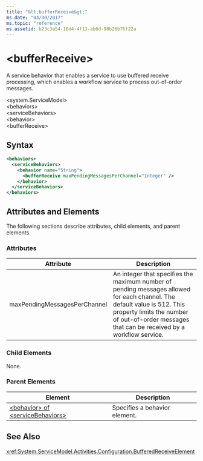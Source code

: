 ```yaml
---
title: "&lt;bufferReceive&gt;"
ms.date: "03/30/2017"
ms.topic: "reference"
ms.assetid: b23c3a54-10d4-4f13-ab6d-98b26b76f22a
---
```

# &lt;bufferReceive&gt;
A service behavior that enables a service to use buffered receive processing, which enables a workflow service to process out-of-order messages.  
  
\<system.ServiceModel>  
\<behaviors>  
\<serviceBehaviors>  
\<behavior>  
\<bufferReceive>  
  
## Syntax  
  
```xml  
<behaviors>
  <serviceBehaviors>
    <behavior name="String">
      <bufferReceive maxPendingMessagesPerChannel="Integer" />
    </behavior>
  </serviceBehaviors>
</behaviors>  
```  
  
## Attributes and Elements  
 The following sections describe attributes, child elements, and parent elements.  
  
### Attributes  
  
|Attribute|Description|  
|---------------|-----------------|  
|maxPendingMessagesPerChannel|An integer that specifies the maximum number of pending messages allowed for each channel. The default value is 512. This property limits the number of out-of-order messages that can be received by a workflow service.|  
  
### Child Elements  
 None.  
  
### Parent Elements  
  
|Element|Description|  
|-------------|-----------------|  
|[\<behavior> of \<serviceBehaviors>](../../../../../docs/framework/configure-apps/file-schema/windows-workflow-foundation/behavior-of-servicebehaviors-of-workflow.md)|Specifies a behavior element.|  
  
## See Also  
<!-- <xref:System.ServiceModel.Activities.Description.BufferReceiveServiceBehavior>  -->
 <xref:System.ServiceModel.Activities.Configuration.BufferedReceiveElement>
